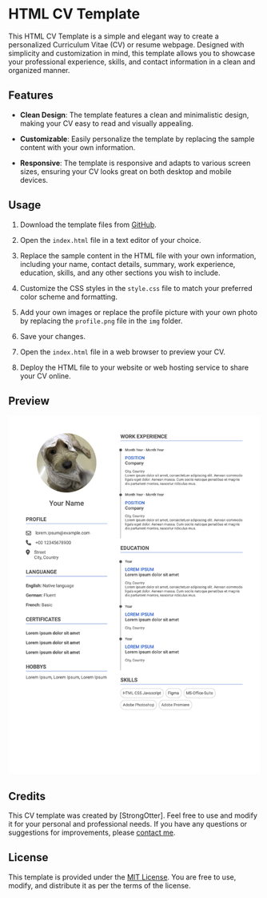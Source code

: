 # HTML CV Template

This HTML CV Template is a simple and elegant way to create a personalized Curriculum Vitae (CV) or resume webpage. Designed with simplicity and customization in mind, this template allows you to showcase your professional experience, skills, and contact information in a clean and organized manner.

## Features

- **Clean Design**: The template features a clean and minimalistic design, making your CV easy to read and visually appealing.

- **Customizable**: Easily personalize the template by replacing the sample content with your own information.

- **Responsive**: The template is responsive and adapts to various screen sizes, ensuring your CV looks great on both desktop and mobile devices.

## Usage

1. Download the template files from [GitHub](#).

2. Open the `index.html` file in a text editor of your choice.

3. Replace the sample content in the HTML file with your own information, including your name, contact details, summary, work experience, education, skills, and any other sections you wish to include.

4. Customize the CSS styles in the `style.css` file to match your preferred color scheme and formatting.

5. Add your own images or replace the profile picture with your own photo by replacing the `profile.png` file in the `img` folder.

6. Save your changes.

7. Open the `index.html` file in a web browser to preview your CV.

8. Deploy the HTML file to your website or web hosting service to share your CV online.

## Preview

![CV Template Preview](screenshot.png)

## Credits

This CV template was created by [StrongOtter]. Feel free to use and modify it for your personal and professional needs. If you have any questions or suggestions for improvements, please [contact me](mailto:jieyi.mai@strongotter.com).

## License

This template is provided under the [MIT License](LICENSE). You are free to use, modify, and distribute it as per the terms of the license.